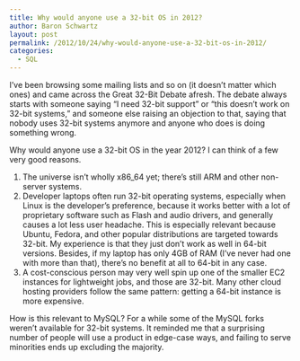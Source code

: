 ```yaml
---
title: Why would anyone use a 32-bit OS in 2012?
author: Baron Schwartz
layout: post
permalink: /2012/10/24/why-would-anyone-use-a-32-bit-os-in-2012/
categories:
  - SQL
---
```

I&#8217;ve been browsing some mailing lists and so on (it doesn&#8217;t matter which ones) and came across the Great 32-Bit Debate afresh. The debate always starts with someone saying &#8220;I need 32-bit support&#8221; or &#8220;this doesn&#8217;t work on 32-bit systems,&#8221; and someone else raising an objection to that, saying that nobody uses 32-bit systems anymore and anyone who does is doing something wrong.

Why would anyone use a 32-bit OS in the year 2012? I can think of a few very good reasons.

1.  The universe isn&#8217;t wholly x86_64 yet; there&#8217;s still ARM and other non-server systems.
2.  Developer laptops often run 32-bit operating systems, especially when Linux is the developer&#8217;s preference, because it works better with a lot of proprietary software such as Flash and audio drivers, and generally causes a lot less user headache. This is especially relevant because Ubuntu, Fedora, and other popular distributions are targeted towards 32-bit. My experience is that they just don&#8217;t work as well in 64-bit versions. Besides, if my laptop has only 4GB of RAM (I&#8217;ve never had one with more than that), there&#8217;s no benefit at all to 64-bit in any case.
3.  A cost-conscious person may very well spin up one of the smaller EC2 instances for lightweight jobs, and those are 32-bit. Many other cloud hosting providers follow the same pattern: getting a 64-bit instance is more expensive.

How is this relevant to MySQL? For a while some of the MySQL forks weren&#8217;t available for 32-bit systems. It reminded me that a surprising number of people will use a product in edge-case ways, and failing to serve minorities ends up excluding the majority.